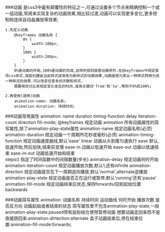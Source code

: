 ###动画
    是css3中最有颠覆性的特征之一,可通过设置多个节点来精确控制一个或一组动画,常用来实现复杂的动画效果,相比较过渡,动画可以实现更多变化,更多控制和连续自动晶播放等效果;

    1.先定义动画
        @keyframes 动画名称 {
            0% {
                width:100px;
            }
            100% {
                width:200px;
            }
        }
        0%是动画的开始,100%是动画的完成,这样的规则就是动画序列.在@keyframes中规定某项css样式,就能创建由当前样式逐渐改为新样式的动画效果,动画是使元素从一种样式转换为另一种样式的效果,可以改变任意多的次数和样式.
        需要用百分比来规定变化发生的时间,或用关键词'from'和'to',等同于0%和100%;

    2.再使用(调用)动画
        animation-name: 动画名称;
        animation-duration: 持续时间;
        

###动画常用属性
    animation: name duration timing-function delay iteration-count direction fill-mode;
    @keyframes                  规定动画
    animation                   所有动画属性的简写属性,除了animation-play-state属性
    animation-name              规定动画名称(必须)
    animation-duration          规定动画一个周期所花秒或毫秒(必须)
    animation-timing-function   规定动画速度曲线,默认'ease'
                                linear      动画从头到尾匀速执行
                                ease        默认,低速开始,然后加快,结束前变慢
                                ease-in     动画以低速开始
                                ease-out    动画以低速结束
                                ease-in-out 动画低速开始和结束  
                                steps()     指定了时间函数中的间隔数量(步长)
    animation-delay             规定动画何时开始
    animation-iteration-count   规定动画播放次数,默认1,还有infinite
    animation-direction         规定动画是否在下一周期逆向播放,默认'normal',alternate逆播放
    animation-play-state        规定动画是否正在运行或暂停,默认'running'还有'pause'
    animation-fill-mode         规定动画结束后状态,保持forwards/回到起始位置backwards


###动画简写属性
    animation: 动画名称 持续时间 运动曲线 何时开始 播放次数 是否反方向 动画起始或者结束的状态
    简写属性里不包含animation-play-state,一般animation-play-state:paused常和鼠标结合使用暂停动画
    想要动画走回来而不是直接跳回来:animation-dirtection:alternate
    盒子动画结束后,停在结束位置:animation-fill-mode:forwards;























